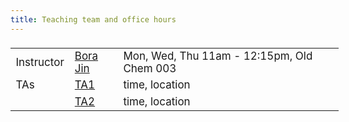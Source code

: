 ```yaml
---
title: Teaching team and office hours
---
```


<style>
  .column {
  width: 100%;
  }

  table {
  width: 525px;
  font-size: 17px;
  font-weight: 400;
  padding-top: 5px;
  padding-bottom: 5px;
  }
  
  
</style>
  
  
|            |                     |     |
|------------|---------------------|-----|
| Instructor | [Bora Jin](mailto:bora.jin@duke.edu) | Mon, Wed, Thu 11am - 12:15pm, Old Chem 003 |
| TAs         | [TA1](mailto:ta1@duke.edu) | time, location |
|       | [TA2](mailto:ta2@duke.edu) | time, location |